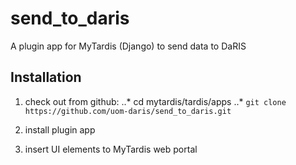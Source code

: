 # send_to_daris
A plugin app for MyTardis (Django) to send data to DaRIS

## Installation

1. check out from github:
..* cd mytardis/tardis/apps
..* `git clone https://github.com/uom-daris/send_to_daris.git`

2. install plugin app

3. insert UI elements to MyTardis web portal

